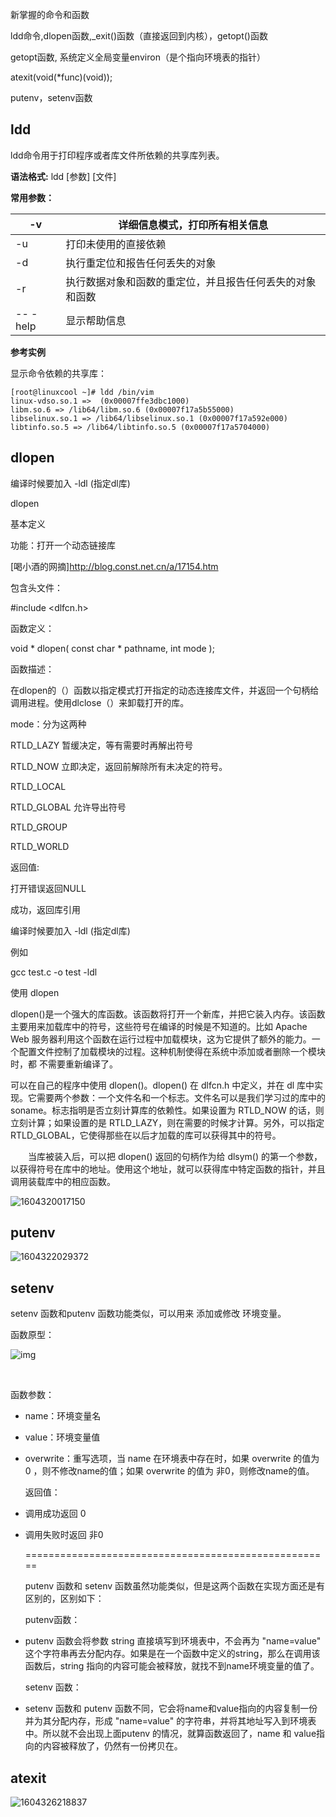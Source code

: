 新掌握的命令和函数





ldd命令,dlopen函数,_exit()函数（直接返回到内核），getopt()函数

getopt函数, 系统定义全局变量environ（是个指向环境表的指针）

atexit(void(*func)(void));





putenv，setenv函数













## ldd



ldd命令用于打印程序或者库文件所依赖的共享库列表。 

**语法格式:** ldd [参数] [文件]

**常用参数：**

| -v       | 详细信息模式，打印所有相关信息                           |
| -------- | -------------------------------------------------------- |
| -u       | 打印未使用的直接依赖                                     |
| -d       | 执行重定位和报告任何丢失的对象                           |
| -r       | 执行数据对象和函数的重定位，并且报告任何丢失的对象和函数 |
| -- -help | 显示帮助信息                                             |

**参考实例**

显示命令依赖的共享库：

```
[root@linuxcool ~]# ldd /bin/vim
linux-vdso.so.1 =>  (0x00007ffe3dbc1000)
libm.so.6 => /lib64/libm.so.6 (0x00007f17a5b55000)
libselinux.so.1 => /lib64/libselinux.so.1 (0x00007f17a592e000)
libtinfo.so.5 => /lib64/libtinfo.so.5 (0x00007f17a5704000)
```





## dlopen

编译时候要加入 -ldl (指定dl库)

 dlopen

 基本定义

功能：打开一个动态链接库 

[喝小酒的网摘]http://blog.const.net.cn/a/17154.htm

包含头文件： 

\#include <dlfcn.h> 

函数定义： 

void * dlopen( const char * pathname, int mode ); 

函数描述： 

在dlopen的（）函数以指定模式打开指定的动态连接库文件，并返回一个句柄给调用进程。使用dlclose（）来卸载打开的库。 

mode：分为这两种 

RTLD_LAZY 暂缓决定，等有需要时再解出符号 

RTLD_NOW 立即决定，返回前解除所有未决定的符号。 

RTLD_LOCAL 

RTLD_GLOBAL 允许导出符号 

RTLD_GROUP 

RTLD_WORLD 

返回值: 

打开错误返回NULL 

成功，返回库引用 

编译时候要加入 -ldl (指定dl库) 

例如 

gcc test.c -o test -ldl

使用 dlopen

dlopen()是一个强大的库函数。该函数将打开一个新库，并把它装入内存。该函数主要用来加载库中的符号，这些符号在编译的时候是不知道的。比如  Apache Web  服务器利用这个函数在运行过程中加载模块，这为它提供了额外的能力。一个配置文件控制了加载模块的过程。这种机制使得在系统中添加或者删除一个模块时，都  不需要重新编译了。 

可以在自己的程序中使用  dlopen()。dlopen() 在 dlfcn.h 中定义，并在 dl  库中实现。它需要两个参数：一个文件名和一个标志。文件名可以是我们学习过的库中的 soname。标志指明是否立刻计算库的依赖性。如果设置为  RTLD_NOW 的话，则立刻计算；如果设置的是 RTLD_LAZY，则在需要的时候才计算。另外，可以指定  RTLD_GLOBAL，它使得那些在以后才加载的库可以获得其中的符号。 

 　　当库被装入后，可以把 dlopen() 返回的句柄作为给 dlsym() 的第一个参数，以获得符号在库中的地址。使用这个地址，就可以获得库中特定函数的指针，并且调用装载库中的相应函数。







![1604320017150](.\images\%5CUsers%5Cdell%5CAppData%5CRoaming%5CTypora%5Ctypora-user-images%5C1604320017150.png)









## putenv

![1604322029372](.\images\%5CUsers%5Cdell%5CAppData%5CRoaming%5CTypora%5Ctypora-user-images%5C1604322029372.png)











##    setenv 

   setenv 函数和putenv 函数功能类似，可以用来 添加或修改 环境变量。 

   函数原型： 

   ![img](http://images2015.cnblogs.com/blog/1035947/201610/1035947-20161001145113860-1671859496.png) 

​    

   函数参数： 

- name：环境变量名
- value：环境变量值
- overwrite：重写选项，当 name 在环境表中存在时，如果 overwrite 的值为 0 ，则不修改name的值；如果 overwrite 的值为 非0，则修改name的值。

   返回值： 

- 调用成功返回 0
- 调用失败时返回 非0

   ===================================================== 

   putenv 函数和 setenv 函数虽然功能类似，但是这两个函数在实现方面还是有区别的，区别如下： 

   putenv函数： 

- putenv 函数会将参数 string 直接填写到环境表中，不会再为 "name=value" 这个字符串再去分配内存。如果是在一个函数中定义的string，那么在调用该函数后，string 指向的内容可能会被释放，就找不到name环境变量的值了。

   setenv 函数： 

- setenv 函数和 putenv 函数不同，它会将name和value指向的内容复制一份并为其分配内存，形成  "name=value" 的字符串，并将其地址写入到环境表中。所以就不会出现上面putenv 的情况，就算函数返回了，name 和  value指向的内容被释放了，仍然有一份拷贝在。





## atexit



![1604326218837](..\images\%5CUsers%5Cdell%5CAppData%5CRoaming%5CTypora%5Ctypora-user-images%5C1604326218837.png)